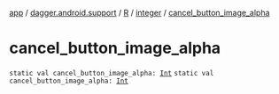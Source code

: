 [app](../../../index.md) / [dagger.android.support](../../index.md) / [R](../index.md) / [integer](index.md) / [cancel_button_image_alpha](./cancel_button_image_alpha.md)

# cancel_button_image_alpha

`static val cancel_button_image_alpha: `[`Int`](https://kotlinlang.org/api/latest/jvm/stdlib/kotlin/-int/index.html)
`static val cancel_button_image_alpha: `[`Int`](https://kotlinlang.org/api/latest/jvm/stdlib/kotlin/-int/index.html)